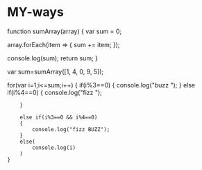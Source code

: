 # MY-ways

function sumArray(array) {
  var sum = 0;

  array.forEach(item => {
    sum += item;
  });

  console.log(sum);
  return sum;
}

var sum=sumArray([1, 4, 0, 9, 5]);

for(var i=1;i<=sum;i++)
    {
        if(i%3==0)
        {
            console.log("buzz ");
        }
        else if(i%4==0)
        {
            console.log("fizz ");
            
        }

        else if(i%3==0 && i%4==0)
        {
            console.log("fizz BUZZ");
        }
        else(
            console.log(i)
        )
    }
